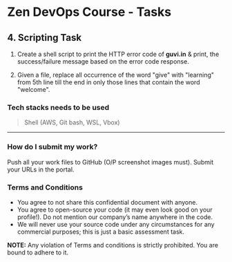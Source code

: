 # Zen DevOps Course - Tasks

## 4. Scripting Task

1. Create a shell script to print the HTTP error code of **guvi.in** & print, the success/failure message based on the error code response.

2. Given a file, replace all occurrence of the word "give" with "learning" from 5th line till the end in only those lines that contain the word "welcome".

### Tech stacks needs to be used

> Shell (AWS, Git bash, WSL, Vbox)

---

### How do I submit my work?

Push all your work files to GitHub (O/P screenshot images must).
Submit your URLs in the portal.

### Terms and Conditions

* You agree to not share this confidential document with anyone.
* You agree to open-source your code (it may even look good on your profile!). Do not mention our company’s name anywhere in the code.
* We will never use your source code under any circumstances for any commercial purposes; this is just a basic assessment task.

**NOTE:** Any violation of Terms and conditions is strictly prohibited. You are bound to adhere to it.
